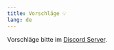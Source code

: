 ```yaml
---
title: Vorschläge 💡
lang: de
---
```


Vorschläge bitte im [Discord Server](https://discord.gg/RcTNjpB).
